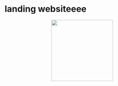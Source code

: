 # landing websiteeee
<div align="center">
    <img src="https://static.vecteezy.com/system/resources/previews/004/753/030/original/portfolio-icon-shadowed-detailed-portfolio-logo-free-vector.jpg" style="width: 200px" />
</div> 
